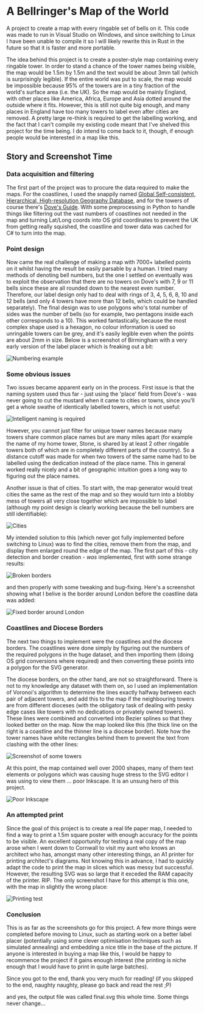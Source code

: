 # A Bellringer's Map of the World
A project to create a map with every ringable set of bells on it.  This code was made to run in Visual Studio on Windows, and since switching to Linux I have been unable to compile it so I will likely rewrite this in Rust in the future so that it is faster and more portable.  

The idea behind this project is to create a poster-style map containing every ringable tower.  In order to stand a chance of the tower names being visible, the map would be 1.5m by 1.5m and the text would be about 3mm tall (which is surprisingly legible).  If the entire world was put to scale, the map would be impossible because 95% of the towers are in a tiny fraction of the world's surface area (i.e. the UK).  So the map would be mainly England, with other places like America, Africa, Europe and Asia dotted around the outside where it fits.  However, this is still not quite big enough, and many places in England have too many towers to label even after cities are removed.  A pretty large re-think is required to get the labelling working, and the fact that I can't compile my existing code meant that I've shelved this project for the time being.  I do intend to come back to it, though, if enough people would be interested in a map like this.

## Story and Screenshot Time
### Data acquisition and filtering
The first part of the project was to procure the data required to make the maps.  For the coastlines, I used the snappily named [Global Self-consistent, Hierarchical, High-resolution Geography Database](http://www.soest.hawaii.edu/pwessel/gshhg/), and for the towers of course there's [Dove's Guide](https://dove.cccbr.org.uk/).  With some preprocessing in Python to handle things like filtering out the vast numbers of coastlines not needed in the map and turning Lat/Long coords into OS grid coordinates to prevent the UK from getting really squished, the coastline and tower data was cached for C# to turn into the map.

### Point design
Now came the real challenge of making a map with 7000+ labelled points on it whilst having the result be easily parsable by a human.  I tried many methods of denoting bell numbers, but the one I settled on eventually was to exploit the observation that there are no towers on Dove's with 7, 9 or 11 bells since these are all rounded down to the nearest even number.  Therefore, our label design only had to deal with rings of 3, 4, 5, 6, 8, 10 and 12 bells (and only 4 towers have more than 12 bells, which could be handled separately).  The final design was to use polygons who's total number of sides was the number of bells (so for example, two pentagons inside each other corresponds to a 10).  This worked fantastically, because the most complex shape used is a hexagon, no colour information is used so unringable towers can be grey, and it's easily legible even when the points are about 2mm in size.  Below is a screenshot of Birmingham with a very early version of the label placer which is freaking out a bit:

![Numbering example](https://raw.githubusercontent.com/Kneasle/ringing-map-c-sharp/master/Screenshots/Tower%20numbering.png)

### Some obvious issues
Two issues became apparent early on in the process.  First issue is that the naming system used thus far - just using the 'place' field from Dove's - was never going to cut the mustard when it came to cities or towns, since you'll get a whole swathe of identically labelled towers, which is not useful:

![Intelligent naming is required](https://raw.githubusercontent.com/Kneasle/ringing-map-c-sharp/master/Screenshots/Intelligent%20naming%20required.png)

However, you cannot just filter for unique tower names because many towers share common place names but are many miles apart (for example the name of my home tower, Stone, is shared by at least 2 other ringable towers both of which are in completely different parts of the country).  So a distance cutoff was made for when two towers of the same name had to be labelled using the dedication instead of the place name.  This in general worked really nicely and a bit of geographic intuition goes a long way to figuring out the place names.

Another issue is that of cities.  To start with, the map generator would treat cities the same as the rest of the map and so they would turn into a blobby mess of towers all very close together which are impossible to label (although my point design is clearly working because the bell numbers are still identifiable):

![Cities](https://raw.githubusercontent.com/Kneasle/ringing-map-c-sharp/master/Screenshots/City%20detection%20required.png)

My intended solution to this (which never got fully implemented before switching to Linux) was to find the cities, remove them from the map, and display them enlarged round the edge of the map.  The first part of this - city detection and border creation - _was_ implemented, first with some strange results:

![Broken borders](https://raw.githubusercontent.com/Kneasle/ringing-map-c-sharp/master/Screenshots/City%20Borders%20Not%20Quite%20Working.png)

and then properly with some tweaking and bug-fixing.  Here's a screenshot showing what I belive is the border around London before the coastline data was added:

![Fixed border around London](https://github.com/Kneasle/ringing-map-c-sharp/blob/master/Screenshots/The%20border%20around%20London.png)

### Coastlines and Diocese Borders
The next two things to implement were the coastlines and the diocese borders.  The coastlines were done simply by figuring out the numbers of the required polygons in the huge dataset, and then importing them (doing OS grid conversions where required) and then converting these points into a polygon for the SVG generator.

The diocese borders, on the other hand, are not so straightforward.  There is not to my knowledge any dataset with them on, so I used an implementation of Voronoi's algorithm to determine the lines exactly halfway between each pair of adjacent towers, and add this to the map if the neighbouring towers are from different dioceses (with the obligatory task of dealing with pesky edge cases like towers with no dedications or privately owned towers).  These lines were combined and converted into Bezier splines so that they looked better on the map.  Now the map looked like this (the thick line on the right is a coastline and the thinner line is a diocese border).  Note how the tower names have white rectangles behind them to prevent the text from clashing with the other lines:

![Screenshot of some towers](https://raw.githubusercontent.com/Kneasle/ringing-map-c-sharp/master/Screenshots/Region%20Example.png)

At this point, the map contained well over 2000 shapes, many of them text elements or polygons which was causing huge stress to the SVG editor I was using to view them ... poor Inkscape.  It is an unsung hero of this project.

![Poor Inkscape](https://github.com/Kneasle/ringing-map-c-sharp/blob/master/Screenshots/Poor%20Inkscape.png)

### An attempted print
Since the goal of this project is to create a real life paper map, I needed to find a way to print a 1.5m square poster with enough accuracy for the points to be visible.  An excellent opportunity for testing a real copy of the map arose when I went down to Cornwall to visit my aunt who knows an architect who has, amongst many other interesting things, an A1 printer for printing architect's diagrams.  Not knowing this in advance, I had to quickly adapt the code to print the map in slices which was messy but successful.  However, the resulting SVG was so large that it exceded the RAM capacity of the printer.  RIP.  The only screenshot I have for this attempt is this one, with the map in slightly the wrong place:

![Printing test](https://github.com/Kneasle/ringing-map-c-sharp/blob/master/Screenshots/Attempted%20Print.png)

### Conclusion
This is as far as the screenshots go for this project.  A few more things were completed before moving to Linux, such as starting work on a better label placer (potentially using some clever optimisation techniques such as simulated annealing) and embedding a nice title in the base of the picture.  If anyone is interested in buying a map like this, I would be happy to recommence the project if it gains enough interest (the printing is niche enough that I would have to print in quite large batches).

Since you got to the end, thank you very much for reading! (if you skipped to the end, naughty naughty, please go back and read the rest ;P)

and yes, the output file was called final.svg this whole time.  Some things never change...
